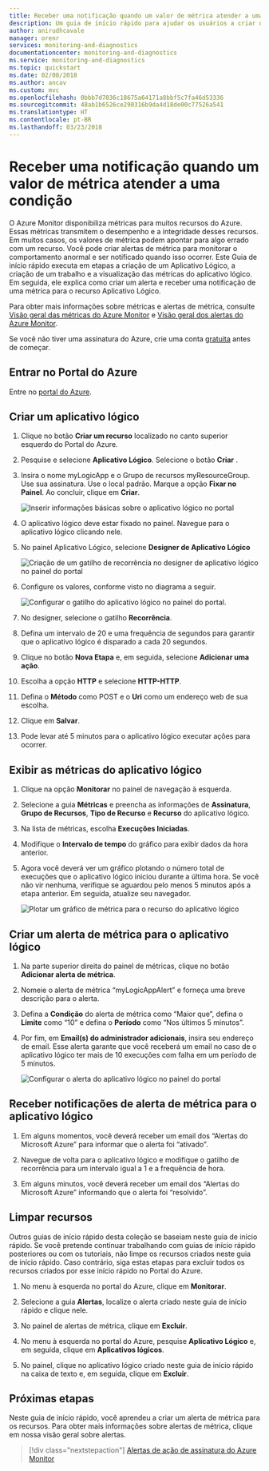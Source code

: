 ```yaml
---
title: Receber uma notificação quando um valor de métrica atender a uma condição | Microsoft Docs
description: Um guia de início rápido para ajudar os usuários a criar uma métrica para um Aplicativo Lógico
author: anirudhcavale
manager: orenr
services: monitoring-and-diagnostics
documentationcenter: monitoring-and-diagnostics
ms.service: monitoring-and-diagnostics
ms.topic: quickstart
ms.date: 02/08/2018
ms.author: ancav
ms.custom: mvc
ms.openlocfilehash: 0bbb7d7036c18675a64171a8bbf5c7fa46d53336
ms.sourcegitcommit: 48ab1b6526ce290316b9da4d18de00c77526a541
ms.translationtype: HT
ms.contentlocale: pt-BR
ms.lasthandoff: 03/23/2018
---
```

# <a name="receive-a-notification-when-a-metric-value-meets-a-condition"></a>Receber uma notificação quando um valor de métrica atender a uma condição

O Azure Monitor disponibiliza métricas para muitos recursos do Azure. Essas métricas transmitem o desempenho e a integridade desses recursos. Em muitos casos, os valores de métrica podem apontar para algo errado com um recurso. Você pode criar alertas de métrica para monitorar o comportamento anormal e ser notificado quando isso ocorrer. Este Guia de início rápido executa em etapas a criação de um Aplicativo Lógico, a criação de um trabalho e a visualização das métricas do aplicativo lógico. Em seguida, ele explica como criar um alerta e receber uma notificação de uma métrica para o recurso Aplicativo Lógico.

Para obter mais informações sobre métricas e alertas de métrica, consulte [Visão geral das métricas do Azure Monitor](./monitoring-overview-metrics.md) e [Visão geral dos alertas do Azure Monitor](./monitoring-overview-alerts.md). 

Se você não tiver uma assinatura do Azure, crie uma conta [gratuita](https://azure.microsoft.com/free/) antes de começar.

## <a name="sign-in-to-the-azure-portal"></a>Entrar no Portal do Azure

Entre no [portal do Azure](https://portal.azure.com/).

## <a name="create-a-logic-app"></a>Criar um aplicativo lógico

1. Clique no botão **Criar um recurso** localizado no canto superior esquerdo do Portal do Azure.

2. Pesquise e selecione **Aplicativo Lógico**. Selecione o botão **Criar** .

3. Insira o nome myLogicApp e o Grupo de recursos myResourceGroup. Use sua assinatura.  Use o local padrão. Marque a opção **Fixar no Painel**.  Ao concluir, clique em **Criar**. 

    ![Inserir informações básicas sobre o aplicativo lógico no portal](./media/monitor-quick-resource-metric-alert-portal/create-logic-app-portal.png)  


4. O aplicativo lógico deve estar fixado no painel. Navegue para o aplicativo lógico clicando nele.

5. No painel Aplicativo Lógico, selecione **Designer de Aplicativo Lógico**

     ![Criação de um gatilho de recorrência no designer de aplicativo lógico no painel do portal](./media/monitor-quick-resource-metric-alert-portal/logic-app-designer.png)  

6. Configure os valores, conforme visto no diagrama a seguir.

    ![Configurar o gatilho do aplicativo lógico no painel do portal](./media/monitor-quick-resource-metric-alert-portal/create-logic-app-triggers.png). 

7. No designer, selecione o gatilho **Recorrência**.

8. Defina um intervalo de 20 e uma frequência de segundos para garantir que o aplicativo lógico é disparado a cada 20 segundos.

9. Clique no botão **Nova Etapa** e, em seguida, selecione **Adicionar uma ação**.

10. Escolha a opção **HTTP** e selecione **HTTP-HTTP**.

11. Defina o **Método** como POST e o **Uri** como um endereço web de sua escolha.

12. Clique em **Salvar**.

13. Pode levar até 5 minutos para o aplicativo lógico executar ações para ocorrer.  

## <a name="view-metrics-for-your-logic-app"></a>Exibir as métricas do aplicativo lógico

1. Clique na opção **Monitorar** no painel de navegação à esquerda.

2. Selecione a guia **Métricas** e preencha as informações de **Assinatura**, **Grupo de Recursos**, **Tipo de Recurso** e **Recurso** do aplicativo lógico.

3. Na lista de métricas, escolha **Execuções Iniciadas**.

4. Modifique o **Intervalo de tempo** do gráfico para exibir dados da hora anterior.

5. Agora você deverá ver um gráfico plotando o número total de execuções que o aplicativo lógico iniciou durante a última hora. Se você não vir nenhuma, verifique se aguardou pelo menos 5 minutos após a etapa anterior. Em seguida, atualize seu navegador. 

    ![Plotar um gráfico de métrica para o recurso do aplicativo lógico](./media/monitor-quick-resource-metric-alert-portal/logic-app-metric-chart.png)

## <a name="create-a-metric-alert-for-your-logic-app"></a>Criar um alerta de métrica para o aplicativo lógico

1.  Na parte superior direita do painel de métricas, clique no botão **Adicionar alerta de métrica**.

2. Nomeie o alerta de métrica “myLogicAppAlert” e forneça uma breve descrição para o alerta.

3. Defina a **Condição** do alerta de métrica como “Maior que”, defina o **Limite** como “10” e defina o **Período** como “Nos últimos 5 minutos”.

4. Por fim, em **Email(s) do administrador adicionais**, insira seu endereço de email. Esse alerta garante que você receberá um email no caso de o aplicativo lógico ter mais de 10 execuções com falha em um período de 5 minutos.

    ![Configurar o alerta do aplicativo lógico no painel do portal](./media/monitor-quick-resource-metric-alert-portal/logic-app-metrics-alert-portal.png)

## <a name="receive-metric-alert-notifications-for-your-logic-app"></a>Receber notificações de alerta de métrica para o aplicativo lógico
1. Em alguns momentos, você deverá receber um email dos “Alertas do Microsoft Azure” para informar que o alerta foi “ativado”.

2. Navegue de volta para o aplicativo lógico e modifique o gatilho de recorrência para um intervalo igual a 1 e a frequência de hora.

3. Em alguns minutos, você deverá receber um email dos “Alertas do Microsoft Azure” informando que o alerta foi “resolvido”.

## <a name="clean-up-resources"></a>Limpar recursos

Outros guias de início rápido desta coleção se baseiam neste guia de início rápido. Se você pretende continuar trabalhando com guias de início rápido posteriores ou com os tutoriais, não limpe os recursos criados neste guia de início rápido. Caso contrário, siga estas etapas para excluir todos os recursos criados por esse início rápido no Portal do Azure.

1. No menu à esquerda no portal do Azure, clique em **Monitorar**.

2. Selecione a guia **Alertas**, localize o alerta criado neste guia de início rápido e clique nele.

3. No painel de alertas de métrica, clique em **Excluir**.

4. No menu à esquerda no portal do Azure, pesquise **Aplicativo Lógico** e, em seguida, clique em **Aplicativos lógicos**.

5. No painel, clique no aplicativo lógico criado neste guia de início rápido na caixa de texto e, em seguida, clique em **Excluir**.

## <a name="next-steps"></a>Próximas etapas

Neste guia de início rápido, você aprendeu a criar um alerta de métrica para os recursos. Para obter mais informações sobre alertas de métrica, clique em nossa visão geral sobre alertas.

> [!div class="nextstepaction"]
> [Alertas de ação de assinatura do Azure Monitor](./monitor-quick-audit-notify-action-in-subscription.md )
